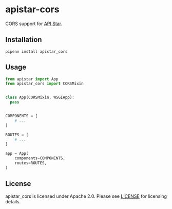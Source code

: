 # apistar-cors

CORS support for [API Star].


## Installation

    pipenv install apistar_cors


## Usage

``` python
from apistar import App
from apistar_cors import CORSMixin


class App(CORSMixin, WSGIApp):
  pass


COMPONENTS = [
    # ...
]

ROUTES = [
    # ...
]

app = App(
    components=COMPONENTS,
    routes=ROUTES,
)
```


## License

apistar_cors is licensed under Apache 2.0.  Please see [LICENSE]
for licensing details.


[API Star]: https://github.com/encode/apistar/
[LICENSE]: https://github.com/Bogdanp/apistar_cors/blob/master/LICENSE
